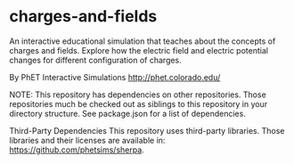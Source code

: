 charges-and-fields
===========

An interactive educational simulation that teaches about the concepts of charges and fields. Explore how the electric field and electric potential changes for different configuration of charges.

By PhET Interactive Simulations http://phet.colorado.edu/

NOTE: This repository has dependencies on other repositories. Those repositories much be checked out as siblings to this repository in your directory structure. See package.json for a list of dependencies.

Third-Party Dependencies
This repository uses third-party libraries. Those libraries and their licenses are available in: https://github.com/phetsims/sherpa.










